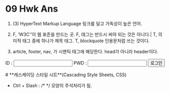 # 09 Hwk Ans

1. (3) HyperText Markup Language
   링크를 달고 가독성이 높은 언어.

2. F, ‘W3C‘’이 웹 표준을 만드는 곳.
   F, <th>태그는 반드시 써야 되는 것은 아니다.|
   T, 의미적 태그 중에 하나가 제목 태그.
   T, blockquote 인용문처럼 쓰는 것이다.

3. article, footer, nav, 가 시맨틱 태그에 해당한다. head가 아니라 header이다.

   

<form>
    ID : <input type="text">
   PWD : <input type="password">
   <input type="submit" value="로그인">
</form>
# **캐스케이딩 스타일 시트**(Cascading Style Sheets, CSS)

* Ctrl + Slash : /* */ 모양의 주석처리가 됨. <style> 구역 내 적용.
* {  } : 선언 블록.

1. Inline style(인라인 스타일) ul태그를 입력 했기 때문에 선택자가 필요 없다.
2. Embedding style (style tag 사용하기) 
3. Link style (CSS 파일 link)

* *style내에서 전체선택자를 뜻함. 모든 것을 다 선택함.
* class 스타일 내에서 하나의 묶음으로 나타나는 명령어인 것 같다.
* HTML 컬러 차트를 검색하면 color 코드를 참고할 수 있다.
* rgb 뒤에는 세미콜론이 없어도 적용된다.
* rem의 뜻은 html의 값에 비례한 값.
* vh, vw: 브라우저의 크기에 따라 크기가 변경되는 값.
* px은 해상도와 연관있는 값이다. 따라서 절대값처럼 사용된다.
* 기본적인 CSS 박스 모형: [Margin, Border, Padding], Content(내용물)로 구성되어 있음.
  * 테두리 안쪽 여백을 Padding
  * 바깥쪽 여백을 Margin으로 부름.
* 개발자 도구 inspector를 잘 활용하자.
* border- radius : 는 원의 반지름 길이를 기준으로 크기를 정한다.
* box-sizing :  border-box; border를 기준으로 box의 크기를 선정하는 것.
* w3school.com html할 때 애용할 사이트 !
* top, left 화면 기준으로 위치 움직임.
* z-index: 누가 겹치면 위로 올라오는지 결정하는 값.
* lorem ipsum;lipsum.로렘 입숨. 의미없는 타이핑 내용을 넣을 때 쓰는 것.
* safe font family : font 적용이 호환성이 좋은 것들을 찾을 때 검색하는 키워드.

## 선택자 심화과정 

한칸 띄어쓰기는 자손 선택자 기능.

https://www.16personalities.com/ko/%EC%84%B1%EA%B2%A9%EC%9C%A0%ED%98%95-infj



## 10wksp 

nth-child 와 nth-of-type

